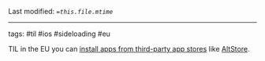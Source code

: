 Last modified: *`=this.file.mtime`*

---
tags: #til #ios #sideloading #eu

TIL in the EU you can [install apps from third-party app stores](https://support.apple.com/en-us/117767?cid=ot-ols-apps-article_117767-installation_message-02022024) like [AltStore](https://altstore.io/download).

